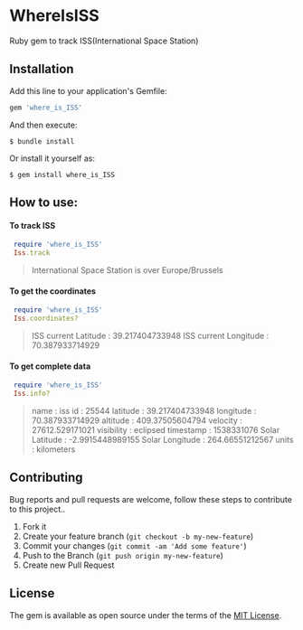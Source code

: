 # WhereIsISS

Ruby gem to track ISS(International Space Station)

## Installation

Add this line to your application's Gemfile:

```ruby
gem 'where_is_ISS'
```

And then execute:

    $ bundle install

Or install it yourself as:

    $ gem install where_is_ISS

## How to use:

#### To track ISS

```ruby
 require 'where_is_ISS'
 Iss.track   
```
> International Space Station is over Europe/Brussels

#### To get the coordinates

```ruby
 require 'where_is_ISS'
 Iss.coordinates?
```
> ISS current Latitude : 39.217404733948
> ISS current Longitude : 70.387933714929

#### To get complete data

```ruby
 require 'where_is_ISS'
 Iss.info?
```
> name : iss
> id : 25544
> latitude : 39.217404733948
> longitude : 70.387933714929
> altitude : 409.37505604794
> velocity : 27612.529171021
> visibility : eclipsed
> timestamp : 1538331076
> Solar Latitude : -2.9915448989155
> Solar Longitude : 264.66551212567
> units : kilometers  

## Contributing

Bug reports and pull requests are welcome, follow these steps to contribute to this project..

1. Fork it
2. Create your feature branch (`git checkout -b my-new-feature`)
3. Commit your changes (`git commit -am 'Add some feature'`)
4. Push to the Branch (`git push origin my-new-feature`)
5. Create new Pull Request

## License

The gem is available as open source under the terms of the [MIT License](https://opensource.org/licenses/MIT).
